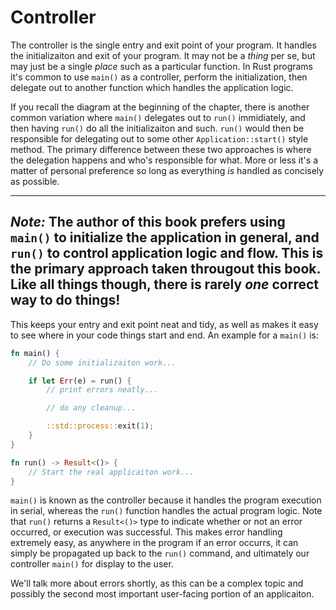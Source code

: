# Controller

The controller is the single entry and exit point of your program. It handles the initializaiton and
exit of your program. It may not be a *thing* per se, but may just be a single *place* such as a
particular function. In Rust programs it's common to use `main()` as a controller, perform the
initialization, then delegate out to another function which handles the application logic.

If you recall the diagram at the beginning of the chapter, there is another common variation where
`main()` delegates out to `run()` immidiately, and then having `run()` do all the initializaiton and
such. `run()` would then be responsible for delegating out to some other `Application::start()`
style method. The primary difference between these two approaches is where the delegation happens
and who's responsible for what. More or less it's a matter of personal preference so long as
everything *is* handled as concisely as possible.

---
*Note:* The author of this book prefers using `main()` to initialize the application in general, and
`run()` to control application logic and flow. This is the primary approach taken througout this
book. Like all things though, there is rarely *one* correct way to do things!
---

This keeps your entry and exit point neat and tidy, as well as makes it easy to see where in your
code things start and end. An example for a `main()` is:

```rust 
fn main() {
    // Do some initializaiton work...

    if let Err(e) = run() {
        // print errors neatly...

        // do any cleanup...

        ::std::process::exit(1);
    }
}

fn run() -> Result<()> {
    // Start the real applicaiton work...
}
```

`main()` is known as the controller because it handles the program execution in serial, whereas the
`run()` function handles the actual program logic. Note that `run()` returns a `Result<()>` type to
indicate whether or not an error occurred, or execution was successful. This makes error handling
extremely easy, as anywhere in the program if an error occurrs, it can simply be propagated up back
to the `run()` command, and ultimately our controller `main()` for display to the user.

We'll talk more about errors shortly, as this can be a complex topic and possibly the second most
important user-facing portion of an applicaiton.